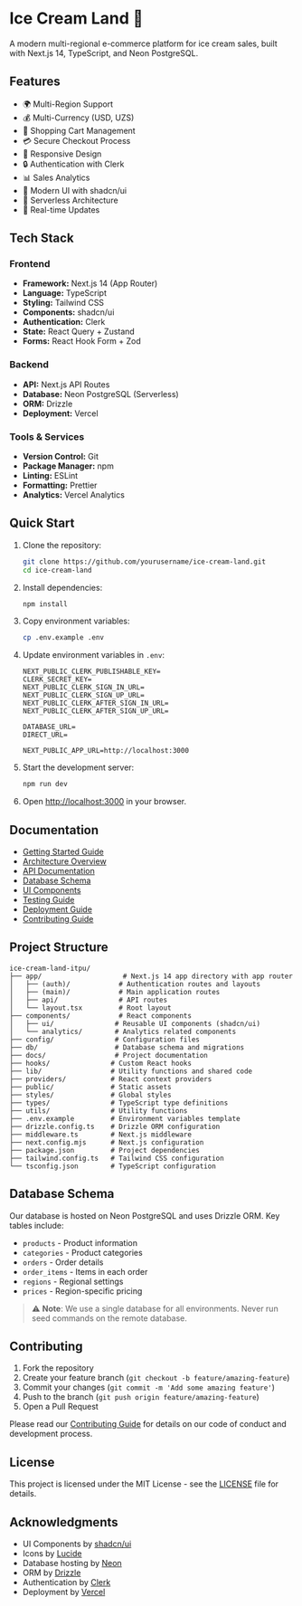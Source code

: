 # Ice Cream Land 🍦

A modern multi-regional e-commerce platform for ice cream sales, built with Next.js 14, TypeScript, and Neon PostgreSQL.

## Features

- 🌍 Multi-Region Support
- 💰 Multi-Currency (USD, UZS)
- 🛒 Shopping Cart Management
- 💳 Secure Checkout Process
- 📱 Responsive Design
- 🔒 Authentication with Clerk
- 📊 Sales Analytics
- 🎨 Modern UI with shadcn/ui
- 🚀 Serverless Architecture
- 🔄 Real-time Updates

## Tech Stack

### Frontend

- **Framework:** Next.js 14 (App Router)
- **Language:** TypeScript
- **Styling:** Tailwind CSS
- **Components:** shadcn/ui
- **Authentication:** Clerk
- **State:** React Query + Zustand
- **Forms:** React Hook Form + Zod

### Backend

- **API:** Next.js API Routes
- **Database:** Neon PostgreSQL (Serverless)
- **ORM:** Drizzle
- **Deployment:** Vercel

### Tools & Services

- **Version Control:** Git
- **Package Manager:** npm
- **Linting:** ESLint
- **Formatting:** Prettier
- **Analytics:** Vercel Analytics

## Quick Start

1. Clone the repository:

   ```bash
   git clone https://github.com/yourusername/ice-cream-land.git
   cd ice-cream-land
   ```

2. Install dependencies:

   ```bash
   npm install
   ```

3. Copy environment variables:

   ```bash
   cp .env.example .env
   ```

4. Update environment variables in `.env`:

   ```
   NEXT_PUBLIC_CLERK_PUBLISHABLE_KEY=
   CLERK_SECRET_KEY=
   NEXT_PUBLIC_CLERK_SIGN_IN_URL=
   NEXT_PUBLIC_CLERK_SIGN_UP_URL=
   NEXT_PUBLIC_CLERK_AFTER_SIGN_IN_URL=
   NEXT_PUBLIC_CLERK_AFTER_SIGN_UP_URL=

   DATABASE_URL=
   DIRECT_URL=

   NEXT_PUBLIC_APP_URL=http://localhost:3000
   ```

5. Start the development server:

   ```bash
   npm run dev
   ```

6. Open [http://localhost:3000](http://localhost:3000) in your browser.

## Documentation

- [Getting Started Guide](./docs/getting-started.md)
- [Architecture Overview](./docs/architecture/README.md)
- [API Documentation](./docs/api/README.md)
- [Database Schema](./docs/database/README.md)
- [UI Components](./docs/ui/README.md)
- [Testing Guide](./docs/testing/README.md)
- [Deployment Guide](./docs/deployment/README.md)
- [Contributing Guide](./docs/contributing.md)

## Project Structure

```
ice-cream-land-itpu/
├── app/                    # Next.js 14 app directory with app router
│   ├── (auth)/            # Authentication routes and layouts
│   ├── (main)/            # Main application routes
│   ├── api/               # API routes
│   └── layout.tsx         # Root layout
├── components/            # React components
│   ├── ui/               # Reusable UI components (shadcn/ui)
│   └── analytics/        # Analytics related components
├── config/               # Configuration files
├── db/                   # Database schema and migrations
├── docs/                 # Project documentation
├── hooks/               # Custom React hooks
├── lib/                 # Utility functions and shared code
├── providers/           # React context providers
├── public/              # Static assets
├── styles/              # Global styles
├── types/               # TypeScript type definitions
├── utils/               # Utility functions
├── .env.example         # Environment variables template
├── drizzle.config.ts    # Drizzle ORM configuration
├── middleware.ts        # Next.js middleware
├── next.config.mjs      # Next.js configuration
├── package.json         # Project dependencies
├── tailwind.config.ts   # Tailwind CSS configuration
└── tsconfig.json        # TypeScript configuration
```

## Database Schema

Our database is hosted on Neon PostgreSQL and uses Drizzle ORM. Key tables include:

- `products` - Product information
- `categories` - Product categories
- `orders` - Order details
- `order_items` - Items in each order
- `regions` - Regional settings
- `prices` - Region-specific pricing

> ⚠️ **Note**: We use a single database for all environments. Never run seed commands on the remote database.

## Contributing

1. Fork the repository
2. Create your feature branch (`git checkout -b feature/amazing-feature`)
3. Commit your changes (`git commit -m 'Add some amazing feature'`)
4. Push to the branch (`git push origin feature/amazing-feature`)
5. Open a Pull Request

Please read our [Contributing Guide](./docs/contributing.md) for details on our code of conduct and development process.

## License

This project is licensed under the MIT License - see the [LICENSE](LICENSE) file for details.

## Acknowledgments

- UI Components by [shadcn/ui](https://ui.shadcn.com/)
- Icons by [Lucide](https://lucide.dev/)
- Database hosting by [Neon](https://neon.tech)
- ORM by [Drizzle](https://orm.drizzle.team/)
- Authentication by [Clerk](https://clerk.com/)
- Deployment by [Vercel](https://vercel.com/)
